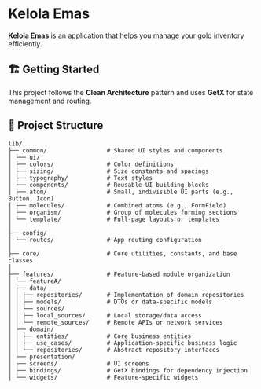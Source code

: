 # Kelola Emas

**Kelola Emas** is an application that helps you manage your gold inventory efficiently.

## 🏗️ Getting Started

This project follows the **Clean Architecture** pattern and uses **GetX** for state management and routing.

## 📁 Project Structure
```
lib/
├── common/                 # Shared UI styles and components
│ └── ui/
│ ├── colors/               # Color definitions
│ ├── sizing/               # Size constants and spacings
│ ├── typography/           # Text styles
│ └── components/           # Reusable UI building blocks
│ ├── atom/                 # Small, indivisible UI parts (e.g., Button, Icon)
│ ├── molecules/            # Combined atoms (e.g., FormField)
│ ├── organism/             # Group of molecules forming sections
│ └── template/             # Full-page layouts or templates
│
├── config/
│ └── routes/               # App routing configuration
│
├── core/                   # Core utilities, constants, and base classes
│
├── features/               # Feature-based module organization
│ └── featureA/
│ ├── data/
│ │ ├── repositories/       # Implementation of domain repositories
│ │ ├── models/             # DTOs or data-specific models
│ │ └── sources/
│ │ ├── local_sources/      # Local storage/data access
│ │ └── remote_sources/     # Remote APIs or network services
│ ├── domain/
│ │ ├── entities/           # Core business entities
│ │ ├── use_cases/          # Application-specific business logic
│ │ └── repositories/       # Abstract repository interfaces
│ └── presentation/
│ ├── screens/              # UI screens
│ ├── bindings/             # GetX bindings for dependency injection
│ └── widgets/              # Feature-specific widgets
```